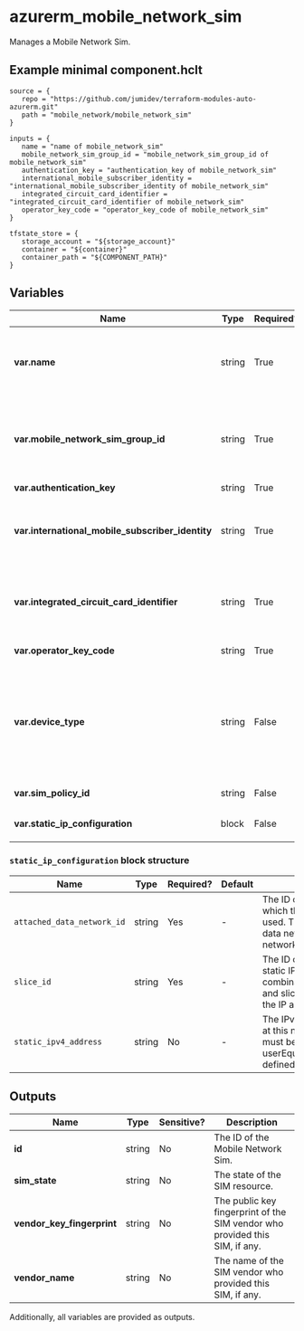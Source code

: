 # azurerm_mobile_network_sim

Manages a Mobile Network Sim.

## Example minimal component.hclt

```hcl
source = {
   repo = "https://github.com/jumidev/terraform-modules-auto-azurerm.git" 
   path = "mobile_network/mobile_network_sim" 
}

inputs = {
   name = "name of mobile_network_sim" 
   mobile_network_sim_group_id = "mobile_network_sim_group_id of mobile_network_sim" 
   authentication_key = "authentication_key of mobile_network_sim" 
   international_mobile_subscriber_identity = "international_mobile_subscriber_identity of mobile_network_sim" 
   integrated_circuit_card_identifier = "integrated_circuit_card_identifier of mobile_network_sim" 
   operator_key_code = "operator_key_code of mobile_network_sim" 
}

tfstate_store = {
   storage_account = "${storage_account}" 
   container = "${container}" 
   container_path = "${COMPONENT_PATH}" 
}

```

## Variables

| Name | Type | Required? |  Description |
| ---- | ---- | --------- |  ----------- |
| **var.name** | string | True | The name which should be used for this Mobile Network Sim. Changing this forces a new Mobile Network Sim to be created. | 
| **var.mobile_network_sim_group_id** | string | True | The ID of the Mobile Network which the Mobile Network Sim belongs to. Changing this forces a new Mobile Network Sim to be created. | 
| **var.authentication_key** | string | True | The Ki value for the SIM. | 
| **var.international_mobile_subscriber_identity** | string | True | The international mobile subscriber identity (IMSI) for the SIM. Changing this forces a new Mobile Network Sim to be created. | 
| **var.integrated_circuit_card_identifier** | string | True | The integrated circuit card ID (ICCID) for the SIM. Changing this forces a new Mobile Network Sim to be created. | 
| **var.operator_key_code** | string | True | The Opc value for the SIM. | 
| **var.device_type** | string | False | An optional free-form text field that can be used to record the device type this SIM is associated with, for example `Video camera`. The Azure portal allows SIMs to be grouped and filtered based on this value. | 
| **var.sim_policy_id** | string | False | The ID of SIM policy used by this SIM. | 
| **var.static_ip_configuration** | block | False | A `static_ip_configuration` block. | 

### `static_ip_configuration` block structure

| Name | Type | Required? | Default | Description |
| ---- | ---- | --------- | ------- | ----------- |
| `attached_data_network_id` | string | Yes | - | The ID of attached data network on which the static IP address will be used. The combination of attached data network and slice defines the network scope of the IP address. |
| `slice_id` | string | Yes | - | The ID of network slice on which the static IP address will be used. The combination of attached data network and slice defines the network scope of the IP address. |
| `static_ipv4_address` | string | No | - | The IPv4 address assigned to the SIM at this network scope. This address must be in the userEquipmentStaticAddressPoolPrefix defined in the attached data network. |



## Outputs

| Name | Type | Sensitive? | Description |
| ---- | ---- | --------- | --------- |
| **id** | string | No  | The ID of the Mobile Network Sim. | 
| **sim_state** | string | No  | The state of the SIM resource. | 
| **vendor_key_fingerprint** | string | No  | The public key fingerprint of the SIM vendor who provided this SIM, if any. | 
| **vendor_name** | string | No  | The name of the SIM vendor who provided this SIM, if any. | 

Additionally, all variables are provided as outputs.
